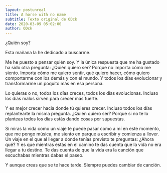 ```yaml
---
layout: postunreal
title: A horse with no name
subtitle: Texto original de ODck
date: 2020-03-09 05:02:00
author: ODck
---
```


¿Quién soy?

Esta mañana la he dedicado a buscarme.

Me he puesto a pensar quién soy. Y la única respuesta que me ha gustado ha sido otra pregunta: ¿Quién quiero ser? Porque no importa cómo me siento. Importa cómo me quiero sentir, qué quiero hacer, cómo quiero comportarme con los demás y con el mundo. Y todos los días evolucionar y transformarme un poquito más en esa persona.

Lo quieras o no, todos los días creces, todos los días evolucionas. Incluso los días malos sirven para crecer más fuerte.

Y es mejor crecer hacia donde tú quieres crecer. Incluso todos los días replantearte la misma pregunta. ¿Quién quiero ser? Porque si no te lo planteas todos los días estás dando cosas por supuestas.

Si miras la vida como un viaje te puede pasar como a mí en este momento, que me pongo música, me siento en parque a escribir y comienza a llover. Un viaje en el que al llegar a donde tenías previsto te preguntas: ¿Ahora qué? Y es que mientras estás en el camino te das cuenta que la vida no era llegar a tu destino. Te das cuenta de que la vida era la canción que escuchabas mientras dabas el paseo.

Y aunque creas que se te hace tarde. Siempre puedes cambiar de canción.